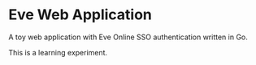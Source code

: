 # Eve Web Application

A toy web application with Eve Online SSO authentication written in Go.

This is a learning experiment.
